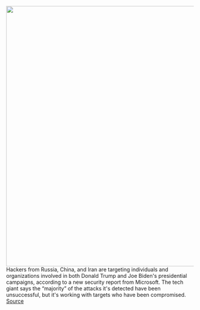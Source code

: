 <img src='https://cdn.vox-cdn.com/thumbor/MBgz5Eu9aiOyqUYS3xljsJSRKvM=/0x0:2040x1360/1200x800/filters:focal(857x517:1183x843)/cdn.vox-cdn.com/uploads/chorus_image/image/67388975/acastro_190204_1777_privacy_0002.0.jpg' width='700px' /><br/>
Hackers from Russia, China, and Iran are targeting individuals and organizations involved in both Donald Trump and Joe Biden's presidential campaigns, according to a new security report from Microsoft. The tech giant says the “majority” of the attacks it's detected have been unsuccessful, but it's working with targets who have been compromised.
<a href='https://www.theverge.com/2020/9/11/21431990/russian-chinese-iranian-hackers-target-us-2020-elections-trump-biden-campaigns'> Source <a/>